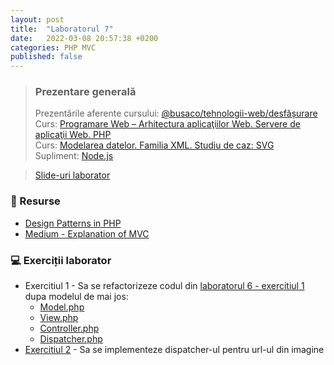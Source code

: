 ```yaml
---
layout: post
title:  "Laboratorul 7"
date:   2022-03-08 20:57:38 +0200
categories: PHP MVC
published: false
---
```


> ### ️Prezentare generală
> Prezentările aferente cursului: <a href="https://profs.info.uaic.ro/~busaco/teach/courses/web/web-film.html" target="_blank">@busaco/tehnologii-web/desfășurare </a> \
> Curs: <a href="https://profs.info.uaic.ro/~busaco/teach/courses/web/presentations/web05DezvoltareaAplicatiilorWeb-PHP.pdf" target="_blank">Programare Web – Arhitectura aplicaţiilor Web. Servere de aplicaţii Web. PHP </a> \
> Curs: <a href="https://profs.info.uaic.ro/~busaco/teach/courses/web/presentations/web05DezvoltareaAplicatiilorWeb-PHP.pdf" target="_blank">Modelarea datelor. Familia XML. Studiu de caz: SVG</a> \
> Supliment: <a href="https://profs.info.uaic.ro/~busaco/teach/courses/web/web-film.html#web-nodejs" target="_blank">Node.js</a>


<blockquote class="slides">
    <a href="https://docs.google.com/presentation/d/e/2PACX-1vRc2kP2A_bbejjVeVOLK16E-b34FRADVLnueZ1Vwx58YDMkZtZyrv8y3HF8HBuHB-ONFR9e7bogZWxg/pub?start=false&loop=false&delayms=3000" class="slides-link">Slide-uri laborator</a>
</blockquote>

### 📖 Resurse
- <a href="https://refactoring.guru/design-patterns/php" target="_blank">Design Patterns in PHP</a>
- <a href="https://medium.com/@noufel.gouirhate/create-your-own-mvc-framework-in-php-af7bd1f0ca19"> Medium - Explanation of MVC </a>

### 💻 Exerciții laborator
- <span>Exercitiul 1 - Sa se refactorizeze codul din <a href="https://victorvlad19.github.io/web/php/bd/pdo/2022/03/08/laborator-6.html">laboratorul 6 - exercitiul 1</a> dupa modelul de mai jos: </span>
  - <a href="https://raw.githubusercontent.com/victorvlad19/web/master/_posts/code/7/Model.php" target="_blank">Model.php</a>
  - <a href="https://raw.githubusercontent.com/victorvlad19/web/master/_posts/code/7/View.php" target="_blank">View.php</a>
  - <a href="https://raw.githubusercontent.com/victorvlad19/web/master/_posts/code/7/Controller.php" target="_blank">Controller.php</a>
  - <a href="https://raw.githubusercontent.com/victorvlad19/web/master/_posts/code/7/Dispatcher.php" target="_blank">Dispatcher.php </a>
- <span><a href="https://miro.medium.com/max/977/1*I9mpgAX_OpaJa35jiQfUVg.png">Exercitiul 2</a> - Sa se implementeze dispatcher-ul pentru url-ul din imagine </span>
